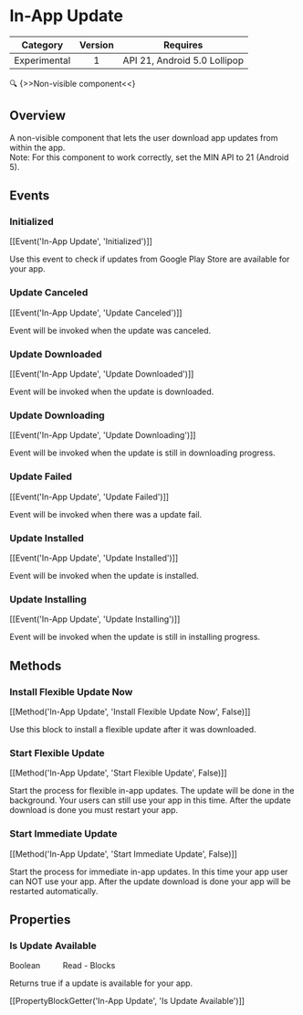 # In-App Update

| Category | Version | Requires |
|:--------:|:-------:|:--------:|
|Experimental|1|API 21, Android 5.0 Lollipop|

:mag: {>>Non-visible component<<}

## Overview

A non-visible component that lets the user download app updates from within the app.   
Note\: For this component to work correctly, set the MIN API to 21 (Android 5).

## Events

### Initialized

[[Event('In-App Update', 'Initialized')]]

Use this event to check if updates from Google Play Store are available for your app.

### Update Canceled

[[Event('In-App Update', 'Update Canceled')]]

Event will be invoked when the update was canceled.

### Update Downloaded

[[Event('In-App Update', 'Update Downloaded')]]

Event will be invoked when the update is downloaded.

### Update Downloading

[[Event('In-App Update', 'Update Downloading')]]

Event will be invoked when the update is still in downloading progress.

### Update Failed

[[Event('In-App Update', 'Update Failed')]]

Event will be invoked when there was a update fail.

### Update Installed

[[Event('In-App Update', 'Update Installed')]]

Event will be invoked when the update is installed.

### Update Installing

[[Event('In-App Update', 'Update Installing')]]

Event will be invoked when the update is still in installing progress.

## Methods

### Install Flexible Update Now

[[Method('In-App Update', 'Install Flexible Update Now', False)]]

Use this block to install a flexible update after it was downloaded.

### Start Flexible Update

[[Method('In-App Update', 'Start Flexible Update', False)]]

Start the process for flexible in-app updates. The update will be done in the background. Your users can still use your app in this time. After the update download is done you must restart your app.

### Start Immediate Update

[[Method('In-App Update', 'Start Immediate Update', False)]]

Start the process for immediate in-app updates. In this time your app user can NOT use your app. After the update download is done your app will be restarted automatically.

## Properties

### Is Update Available

<span class="chip chip-boolean">Boolean</span>&nbsp;&nbsp;&nbsp;&nbsp;&nbsp;&nbsp;&nbsp;&nbsp;&nbsp;&nbsp;<span class="chip chip-rw">Read</span> - <span class="chip chip-bd">Blocks</span> 

Returns true if a update is available for your app.

[[PropertyBlockGetter('In-App Update', 'Is Update Available')]]